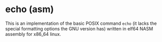 # echo (asm)

This is an implementation of the basic POSIX command `echo` (it lacks the
special formatting options the GNU version has) written in elf64 NASM assembly
for x86_64 linux.
